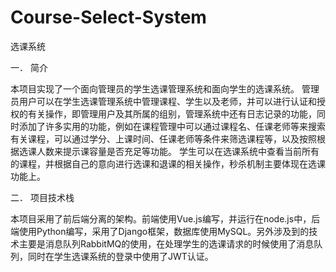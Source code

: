 # Course-Select-System
选课系统


一．	简介

本项目实现了一个面向管理员的学生选课管理系统和面向学生的选课系统。
管理员用户可以在学生选课管理系统中管理课程、学生以及老师，并可以进行认证和授权的有关操作，即管理用户及其所属的组别，管理系统中还有日志记录的功能，同时添加了许多实用的功能，例如在课程管理中可以通过课程名、任课老师等来搜索有关课程，可以通过学分、上课时间、任课老师等条件来筛选课程等，以及按照根据选课人数来提示课容量是否充足等功能。
学生可以在选课系统中查看当前所有的课程，并根据自己的意向进行选课和退课的相关操作，秒杀机制主要体现在选课功能上。

二．	项目技术栈

本项目采用了前后端分离的架构。前端使用Vue.js编写，并运行在node.js中，后端使用Python编写，采用了Django框架，数据库使用MySQL。另外涉及到的技术主要是消息队列RabbitMQ的使用，在处理学生的选课请求的时候使用了消息队列，同时在学生选课系统的登录中使用了JWT认证。
